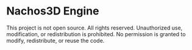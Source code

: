 # Nachos3D Engine

This project is not open source. All rights reserved. Unauthorized use, modification, or redistribution is prohibited.
No permission is granted to modify, redistribute, or reuse the code.
